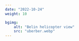 ```yaml
---
date: "2022-10-24"
weight: 10

bgimg:
    alt: "Belin helicopter view"
    src: "uberber.webp"
---
```

